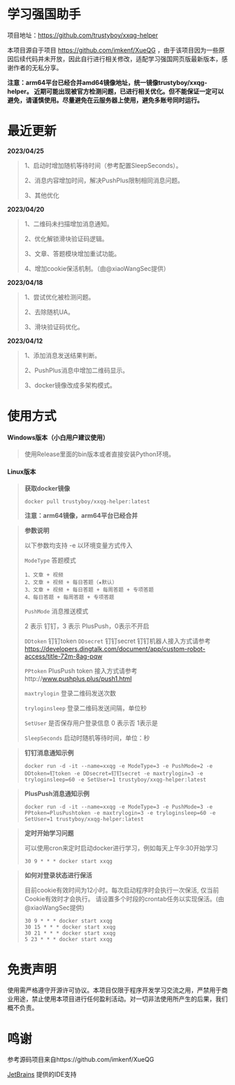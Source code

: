 # 学习强国助手

项目地址：https://github.com/trustyboy/xxqg-helper

本项目源自于项目 https://github.com/imkenf/XueQG ，由于该项目因为一些原因后续代码并未开放，因此自行进行相关修改，适配学习强国网页版最新版本，感谢作者的无私分享。



**注意：arm64平台已经合并amd64镜像地址，统一镜像trustyboy/xxqg-helper。
近期可能出现被官方检测问题，已进行相关优化。但不能保证一定可以避免，请谨慎使用。尽量避免在云服务器上使用，避免多账号同时运行。**

# 最近更新

**2023/04/25**

> 1、启动时增加随机等待时间（参考配置SleepSeconds）。
> 
> 2、消息内容增加时间，解决PushPlus限制相同消息问题。
> 
> 3、其他优化


**2023/04/20**

> 1、二维码未扫描增加消息通知。
> 
> 2、优化解锁滑块验证码逻辑。
> 
> 3、文章、答题模块增加重试功能。
> 
> 4、增加cookie保活机制。（由@xiaoWangSec提供）


**2023/04/18**

> 1、尝试优化被检测问题。
> 
> 2、去除随机UA。
> 
> 3、滑块验证码优化。
> 

**2023/04/12**

> 1、添加消息发送结果判断。
> 
> 2、PushPlus消息中增加二维码显示。
> 
> 3、docker镜像改成多架构模式。
> 

# 使用方式

#### Windows版本（小白用户建议使用）

> 使用Release里面的bin版本或者直接安装Python环境。

#### Linux版本

> **获取docker镜像**
>
> 
> `docker pull trustyboy/xxqg-helper:latest`
>
> **注意：arm64镜像，arm64平台已经合并**
> 


> **参数说明**
>
> 以下参数均支持 -e 以环境变量方式传入
>
> `ModeType` 答题模式 
>
> ``````
> 1、文章 + 视频
> 2、文章 + 视频 + 每日答题（★默认）
> 3、文章 + 视频 + 每日答题 + 每周答题 + 专项答题
> 4、每日答题 + 每周答题 + 专项答题
> ``````
> `PushMode` 消息推送模式
>
> 2 表示 钉钉，3 表示 PlusPush，0表示不开启
>
> `DDtoken` 钉钉token `DDsecret` 钉钉secret
> 钉钉机器人接入方式请参考 https://developers.dingtalk.com/document/app/custom-robot-access/title-72m-8ag-pqw
> 
> `PPtoken` PlusPush token 接入方式请参考http://www.pushplus.plus/push1.html
>
> `maxtrylogin` 登录二维码发送次数
>
> `tryloginsleep` 登录二维码发送间隔，单位秒
>
> `SetUser` 是否保存用户登录信息 0 表示否 1表示是
> 
> `SleepSeconds` 启动时随机等待时间，单位：秒

> **钉钉消息通知示例**
> 
>```shell
> docker run -d -it --name=xxqg -e ModeType=3 -e PushMode=2 -e DDtoken=钉token -e DDsecret=钉钉secret -e maxtrylogin=3 -e tryloginsleep=60 -e SetUser=1 trustyboy/xxqg-helper:latest
> ```

> **PlusPush消息通知示例**
> 
>```shell
> docker run -d -it --name=xxqg -e ModeType=3 -e PushMode=3 -e PPtoken=PlusPushtoken -e maxtrylogin=3 -e tryloginsleep=60 -e SetUser=1 trustyboy/xxqg-helper:latest
> ```

> **定时开始学习问题**
>
> 可以使用cron来定时启动docker进行学习，例如每天上午9:30开始学习
>
>```shell
> 30 9 * * * docker start xxqg
> ```

> **如何对登录状态进行保活**
>
> 目前cookie有效时间为12小时。每次启动程序时会执行一次保活, 仅当前Cookie有效时才会执行。
> 请设置多个时段的crontab任务以实现保活。(由@xiaoWangSec提供)
>```shell
> 30 9 * * * docker start xxqg
> 30 15 * * * docker start xxqg
> 30 21 * * * docker start xxqg
> 5 23 * * * docker start xxqg
> ```

# 免责声明

使用需严格遵守开源许可协议。本项目仅限于程序开发学习交流之用，严禁用于商业用途，禁止使用本项目进行任何盈利活动。对一切非法使用所产生的后果，我们概不负责。

# 鸣谢

参考源码项目来自https://github.com/imkenf/XueQG

[JetBrains](https://jb.gg/OpenSourceSupport) 提供的IDE支持
